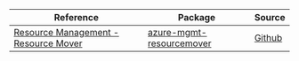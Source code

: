 | Reference | Package | Source |
|---|---|---|
|[Resource Management - Resource Mover](mgmt-resourcemover-readme.md)|[azure-mgmt-resourcemover](https://pypi.org/project/azure-mgmt-resourcemover)|[Github](https://github.com/Azure/azure-sdk-for-python)|
